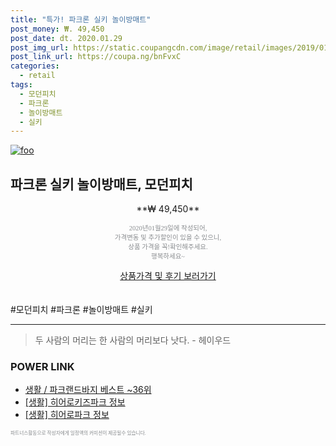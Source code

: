 ```yaml
--- 
title: "특가! 파크론 실키 놀이방매트" 
post_money: ₩. 49,450 
post_date: dt. 2020.01.29 
post_img_url: https://static.coupangcdn.com/image/retail/images/2019/01/22/14/7/686f1539-dcb4-494a-8fae-b404c8e65ec5.jpg 
post_link_url: https://coupa.ng/bnFvxC 
categories: 
  - retail 
tags: 
  - 모던피치 
  - 파크론 
  - 놀이방매트 
  - 실키 
--- 
```

[![foo](https://static.coupangcdn.com/image/retail/images/2019/01/22/14/7/686f1539-dcb4-494a-8fae-b404c8e65ec5.jpg)](https://coupa.ng/bnFvxC) 

## 파크론 실키 놀이방매트, 모던피치 
<p style="text-align: center;">**₩ 49,450**</p> 
<p style="text-align: center;"><span style="color: #898c8f; font-family: Georgia,Times,serif; font-size: 0.75em;">2020년01월29일에 작성되어, <br>가격변동 및 추가할인이 있을 수 있으니,<br> 상품 가격을 꼭!확인해주세요.<br>행복하세요~</span> 
</p>	 
<div markdown="0" style="text-align: center;"><a href="https://coupa.ng/bnFvxC" class="btn btn--success">상품가격 및 후기 보러가기</a></div> 
<br><br> 
  #모던피치 #파크론 #놀이방매트 #실키 
<hr> 

> 두 사람의 머리는 한 사람의 머리보다 낫다. - 헤이우드 


### POWER LINK

* <a href="https://blog.naver.com/santokki14/221781528550" target="_blank">생활 / 파크랜드바지 베스트 ~36위</a>
* <a href="https://blog.naver.com/sakai111/221759899118" target="_blank"> [생활] 히어로키즈파크 정보 </a>
* <a href="https://blog.naver.com/sakai111/221759969525" target="_blank"> [생활] 히어로파크 정보 </a>

<span style="color: #898c8f; font-family: Georgia,Times,serif; font-size: 0.55em;">파트너스활동으로 작성자에게 일정액의 커미션이 제공될수 있습니다.</span> 
